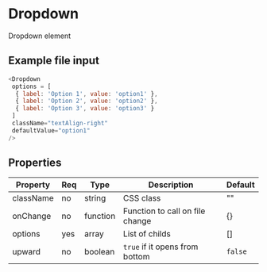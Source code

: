 # Dropdown

Dropdown element

## Example file input

```javascript
<Dropdown
 options = [
  { label: 'Option 1', value: 'option1' },
  { label: 'Option 2', value: 'option2' },
  { label: 'Option 3', value: 'option3' }
 ]
 className="textAlign-right" 
 defaultValue="option1"
/>
```

## Properties

| Property    | Req | Type     | Description                                          | Default           |
| ------------| --- | ---------| ---------------------------------------------------- | ----------------- |
| className   | no  | string   | CSS class                                            | ""                |
| onChange    | no  | function | Function to call on file change                      | {}                |
| options     | yes | array    | List of childs                                       | []                |
| upward      | no  | boolean  | `true` if it opens from bottom                       | `false`           |
